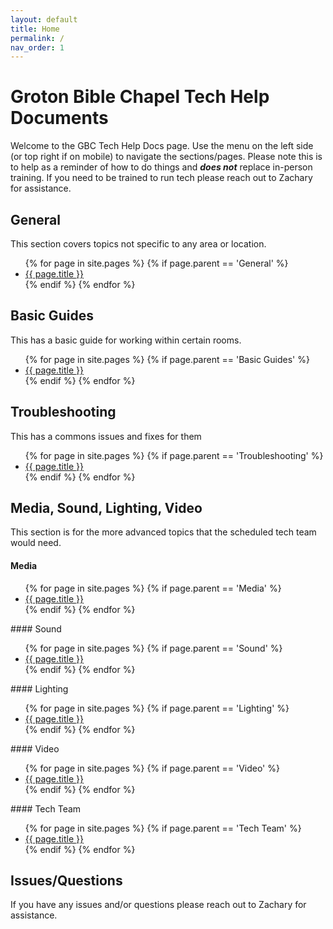 ```yaml
---
layout: default
title: Home
permalink: /
nav_order: 1
---
```


# Groton Bible Chapel Tech Help Documents

Welcome to the GBC Tech Help Docs page. Use the menu on the left side (or top right if on mobile) to navigate the sections/pages. Please note this is to help as a reminder of how to do things and ***does not*** replace in-person training. If you need to be trained to run tech please reach out to Zachary for assistance.

## General
This section covers topics not specific to any area or location.
<ul>
{% for page in site.pages %}
  {% if page.parent == 'General' %}
    <li><a href="/tech-help-docs/{{ page.url }}">{{ page.title }}</a></li>
  {% endif %}
{% endfor %}
</ul>

## Basic Guides
This has a basic guide for working within certain rooms.
<ul>
{% for page in site.pages %}
  {% if page.parent == 'Basic Guides' %}
    <li><a href="/tech-help-docs/{{ page.url }}">{{ page.title }}</a></li>
  {% endif %}
{% endfor %}
</ul>

## Troubleshooting
This has a commons issues and fixes for them
<ul>
{% for page in site.pages %}
  {% if page.parent == 'Troubleshooting' %}
    <li><a href="/tech-help-docs/{{ page.url }}">{{ page.title }}</a></li>
  {% endif %}
{% endfor %}
</ul>

## Media, Sound, Lighting, Video
This section is for the more advanced topics that the scheduled tech team would need.
#### Media
<ul>
{% for page in site.pages %}
  {% if page.parent == 'Media' %}
    <li><a href="/tech-help-docs/{{ page.url }}">{{ page.title }}</a></li>
  {% endif %}
{% endfor %}
</ul>
#### Sound
<ul>
{% for page in site.pages %}
  {% if page.parent == 'Sound' %}
    <li><a href="/tech-help-docs/{{ page.url }}">{{ page.title }}</a></li>
  {% endif %}
{% endfor %}
</ul>
#### Lighting
<ul>
{% for page in site.pages %}
  {% if page.parent == 'Lighting' %}
    <li><a href="/tech-help-docs/{{ page.url }}">{{ page.title }}</a></li>
  {% endif %}
{% endfor %}
</ul>
#### Video
<ul>
{% for page in site.pages %}
  {% if page.parent == 'Video' %}
    <li><a href="/tech-help-docs/{{ page.url }}">{{ page.title }}</a></li>
  {% endif %}
{% endfor %}
</ul>
#### Tech Team
<ul>
{% for page in site.pages %}
  {% if page.parent == 'Tech Team' %}
    <li><a href="/tech-help-docs/{{ page.url }}">{{ page.title }}</a></li>
  {% endif %}
{% endfor %}
</ul>

## Issues/Questions
If you have any issues and/or questions please reach out to Zachary for assistance.
